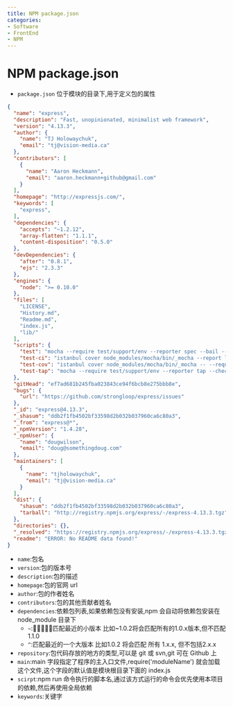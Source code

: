 ```yaml
---
title: NPM package.json
categories:
- Software
- FrontEnd
- NPM
---
```

# NPM package.json

- `package.json` 位于模块的目录下,用于定义包的属性

```json
{
  "name": "express",
  "description": "Fast, unopinionated, minimalist web framework",
  "version": "4.13.3",
  "author": {
    "name": "TJ Holowaychuk",
    "email": "tj@vision-media.ca"
  },
  "contributors": [
    {
      "name": "Aaron Heckmann",
      "email": "aaron.heckmann+github@gmail.com"
    }
  ],
  "homepage": "http://expressjs.com/",
  "keywords": [
    "express",
  ],
  "dependencies": {
    "accepts": "~1.2.12",
    "array-flatten": "1.1.1",
    "content-disposition": "0.5.0"
  },
  "devDependencies": {
    "after": "0.8.1",
    "ejs": "2.3.3"
  },
  "engines": {
    "node": ">= 0.10.0"
  },
  "files": [
    "LICENSE",
    "History.md",
    "Readme.md",
    "index.js",
    "lib/"
  ],
  "scripts": {
    "test": "mocha --require test/support/env --reporter spec --bail --check-leaks test/ test/acceptance/",
    "test-ci": "istanbul cover node_modules/mocha/bin/_mocha --report lcovonly -- --require test/support/env --reporter spec --check-leaks test/ test/acceptance/",
    "test-cov": "istanbul cover node_modules/mocha/bin/_mocha -- --require test/support/env --reporter dot --check-leaks test/ test/acceptance/",
    "test-tap": "mocha --require test/support/env --reporter tap --check-leaks test/ test/acceptance/"
  },
  "gitHead": "ef7ad681b245fba023843ce94f6bcb8e275bbb8e",
  "bugs": {
    "url": "https://github.com/strongloop/express/issues"
  },
  "_id": "express@4.13.3",
  "_shasum": "ddb2f1fb4502bf33598d2b032b037960ca6c80a3",
  "_from": "express@*",
  "_npmVersion": "1.4.28",
  "_npmUser": {
    "name": "dougwilson",
    "email": "doug@somethingdoug.com"
  },
  "maintainers": [
    {
      "name": "tjholowaychuk",
      "email": "tj@vision-media.ca"
    }
  ],
  "dist": {
    "shasum": "ddb2f1fb4502bf33598d2b032b037960ca6c80a3",
    "tarball": "http://registry.npmjs.org/express/-/express-4.13.3.tgz"
  },
  "directories": {},
  "_resolved": "https://registry.npmjs.org/express/-/express-4.13.3.tgz",
  "readme": "ERROR: No README data found!"
}
```

- `name`:包名
- `version`:包的版本号
- `description`:包的描述
- `homepage`:包的官网 url
- `author`:包的作者姓名
- `contributors`:包的其他贡献者姓名
- `dependencies`:依赖包列表,如果依赖包没有安装,npm 会自动将依赖包安装在 node_module 目录下
    - `~`:匹配最近的小版本 比如~1.0.2将会匹配所有的1.0.x版本,但不匹配1.1.0
    - `^`:匹配最近的一个大版本 比如1.0.2 将会匹配 所有 1.x.x, 但不包括2.x.x
- `repository`:包代码存放的地方的类型,可以是 git 或 svn,git 可在 Github 上
- `main`:main 字段指定了程序的主入口文件,require('moduleName') 就会加载这个文件,这个字段的默认值是模块根目录下面的 index.js
- `scirpt`:npm run 命令执行的脚本名,通过该方式运行的命令会优先使用本项目的依赖,然后再使用全局依赖
- `keywords`:关键字